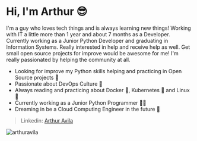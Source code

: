# Hi, I'm Arthur :sunglasses:

I'm a guy who loves tech things and is always learning new things! Working with IT a little more than 1 year and about 7 months as a Developer.
Currently working as a Junior Python Developer and graduating in Information Systems. Really interested in help and receive help as well. Get small open source projects for improve would be awesome for me! I'm really passionated by helping the community at all.


- Looking for improve my Python skills helping and practicing in Open Source projects	:snake:
- Passionate about DevOps Culture :robot:
- Always reading and practicing about Docker :whale:, Kubernetes :octopus: and Linux :penguin:
- Currently working as a Junior Python Programmer :man_technologist:
- Dreaming in be a Cloud Computing Engineer in the future :star_struck:

> Linkedin: [Arthur Avila](https://www.linkedin.com/in/arthur-%C3%A1vila-502bb889/)

<img src="https://github-readme-stats.vercel.app/api?username=arthuravila26&show_icons=true)" alt="arthuravila" /> </p>

